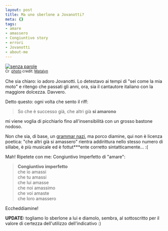 ```yaml
--- 
layout: post
title: Ma uno sberlone a Jovanotti?
meta: {}
tags: 
- amare
- amassero
- Congiuntivo story
- errori
- Jovanotti
- about-me
---
```

<a href="http://www.flickr.com/photos/12502065@N00/375624010/" title="senza parole" target="_blank"><img src="http://farm1.static.flickr.com/185/375624010_8794db3cb0.jpg" alt="senza parole" border="0" /></a>  
<small><a href="http://creativecommons.org/licenses/by/2.0/" title="Attribution License" target="_blank"><img src="http://www.lastknight.com/wp-content/plugins/photo-dropper/images/cc.png" alt="Creative Commons License" border="0" width="16" height="16" align="absmiddle" /></a> <a href="http://www.photodropper.com/photos/" target="_blank">photo</a> credit: <a href="http://www.flickr.com/photos/12502065@N00/375624010/" title="Matalyn" target="_blank">Matalyn</a></small>  
  
Che sia chiaro: io adoro Jovanotti. Lo detestavo ai tempi di "sei come la mia moto" e ritengo che passati gli anni, ora, sia il cantautore italiano con la maggiore dolcezza. Davvero.  
  
Detto questo: ogni volta che sento il riff:  
  
> So che è successo già, che altri già **si amarono**  
  
mi viene voglia di picchiarlo fino all'insensibilità con un grosso bastone nodoso.  
  
Non che sia, di base, un [grammar nazi][1], ma porco diamine, qui non è licenza poetica: "che altri già si amassero" rientra addirittura nello stesso numero di sillabe, è più musicale ed è fottut***ente corretto sintatticamente... :(  
  
Mah!  Ripetete con me: Congiuntivo Imperfetto di "amare":  
 
> **Congiuntivo imperfetto**  
> che io amassi  
> che tu amassi  
> che lui amasse  
> che noi amassimo  
> che voi amaste  
> che loro amassero  
  
Eccheddiamine!  
  
**UPDATE:** togliamo lo sberlone a lui e diamolo, sembra, al sottoscritto per il valore di certezza dell'utilizzo dell'indicativo :)  
  

[1]: http://www.urbandictionary.com/define.php?term=Grammar%20Nazi  
